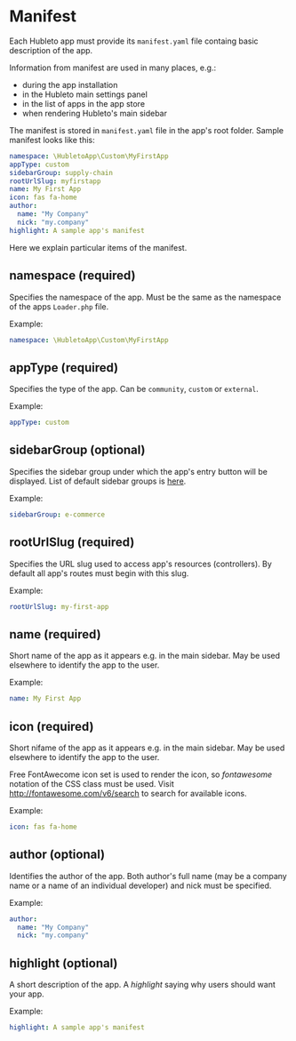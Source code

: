 # Manifest

Each Hubleto app must provide its `manifest.yaml` file containg basic description of the app.

Information from manifest are used in many places, e.g.:

  * during the app installation
  * in the Hubleto main settings panel
  * in the list of apps in the app store
  * when rendering Hubleto's main sidebar

The manifest is stored in `manifest.yaml` file in the app's root folder. Sample manifest looks like this:

```yaml
namespace: \HubletoApp\Custom\MyFirstApp
appType: custom
sidebarGroup: supply-chain
rootUrlSlug: myfirstapp
name: My First App
icon: fas fa-home
author:
  name: "My Company"
  nick: "my.company"
highlight: A sample app's manifest
```

Here we explain particular items of the manifest.

## namespace (required)

Specifies the namespace of the app. Must be the same as the namespace of the apps `Loader.php` file.

Example:

```yaml
namespace: \HubletoApp\Custom\MyFirstApp
```

## appType (required)

Specifies the type of the app. Can be `community`, `custom` or `external`.

Example:

```yaml
appType: custom
```

## sidebarGroup (optional)

Specifies the sidebar group under which the app's entry button will be displayed. List of default sidebar groups is [here](https://github.com/hubleto/erp/apps/blob/main/src/Desktop/Controllers/Desktop.php).

Example:

```yaml
sidebarGroup: e-commerce
```

## rootUrlSlug (required)

Specifies the URL slug used to access app's resources (controllers). By default all app's routes must begin with this slug.

Example: 

```yaml
rootUrlSlug: my-first-app
```

## name (required)

Short name of the app as it appears e.g. in the main sidebar. May be used elsewhere to identify the app to the user.

Example:

```yaml
name: My First App
```

## icon (required)

Short nifame of the app as it appears e.g. in the main sidebar. May be used elsewhere to identify the app to the user.

Free FontAwecome icon set is used to render the icon, so *fontawesome* notation of the CSS class must be used. Visit http://fontawesome.com/v6/search to search for available icons.

Example:

```yaml
icon: fas fa-home
```

## author (optional)

Identifies the author of the app. Both author's full name (may be a company name or a name of an individual developer) and nick must be specified.

Example:
```yaml
author:
  name: "My Company"
  nick: "my.company"
```

## highlight (optional)

A short description of the app. A *highlight* saying why users should want your app.

Example:
```yaml
highlight: A sample app's manifest
```
